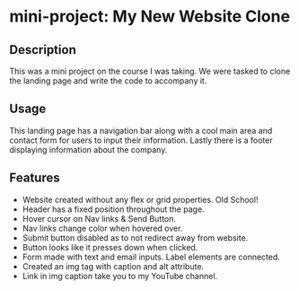 # mini-project: My New Website Clone

## Description

This was a mini project on the course I was taking. We were tasked to clone the landing page and write the code to accompany it.

## Usage

This landing page has a navigation bar along with a cool main area and contact form for users to input their information. Lastly there is a footer displaying information about the company.

## Features

- Website created without any flex or grid properties. Old School!
- Header has a fixed position throughout the page.
- Hover cursor on Nav links & Send Button.
- Nav links change color when hovered over.
- Submit button disabled as to not redirect away from website.
- Button looks like it presses down when clicked.
- Form made with text and email inputs. Label elements are connected.
- Created an img tag with caption and alt attribute.
- Link in img caption take you to my YouTube channel.

